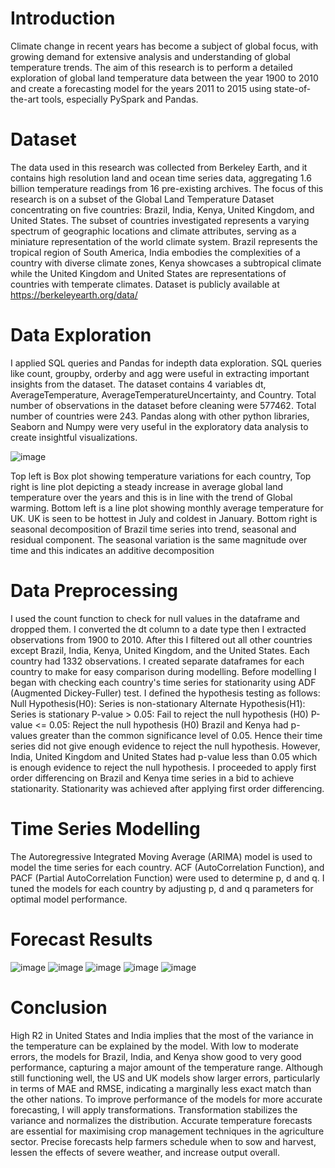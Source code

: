 # Introduction
Climate change in recent years has become a subject of global focus, with growing demand for extensive analysis and understanding of global temperature trends. The aim of this research is to perform a detailed exploration of global land temperature data between the year 1900 to 2010 and create a forecasting model for the years 2011 to 2015 using state-of-the-art tools, especially PySpark and Pandas.

# Dataset
The data used in this research was collected from Berkeley Earth, and it contains high resolution land and ocean time series data, aggregating 1.6 billion temperature readings from 16 pre-existing archives. The focus of this research is on a subset of the Global Land Temperature Dataset concentrating on five countries: Brazil, India, Kenya, United Kingdom, and United States. 
The subset of countries investigated represents a varying spectrum of geographic locations and climate attributes, serving as a miniature representation of the world climate system. Brazil represents the tropical region of South America, India embodies the complexities of a country with diverse climate zones, Kenya showcases a subtropical climate while the United Kingdom and United States are representations of countries with temperate climates.
Dataset is publicly available at https://berkeleyearth.org/data/ 

# Data Exploration
I applied SQL queries and Pandas for indepth data exploration. SQL queries like count, groupby, orderby and agg were useful in extracting important insights from the dataset. 
The dataset contains 4 variables dt, AverageTemperature, AverageTemperatureUncertainty, and Country. Total number of observations in the dataset before cleaning were 577462. Total number of countries were 243.
Pandas along with other python libraries, Seaborn and Numpy were very useful in the exploratory data analysis to create insightful visualizations.

![image](https://github.com/user-attachments/assets/26aba290-bcdd-4eaa-a4fb-e11aea38619b)

Top left is Box plot showing temperature variations for each country, Top right is line plot depicting a steady increase in average global land temperature over the years and this is in line with the trend of Global warming. Bottom left is a line plot showing monthly average temperature for UK. UK is seen to be hottest in July and coldest in January. Bottom right is seasonal decomposition of Brazil time series into trend, seasonal and residual component. The seasonal variation is the same magnitude over time and this indicates an additive decomposition

# Data Preprocessing
I used the count function to check for null values in the dataframe and dropped them. I converted the dt column to a date type then I extracted observations from 1900 to 2010. After this I filtered out all other countries except Brazil, India, Kenya, United Kingdom, and the United States. Each country had 1332 observations. I created separate dataframes for each country to make for easy comparison during modelling.
Before modelling I began with checking each country's time series for stationarity using ADF (Augmented Dickey-Fuller) test. 
I defined the hypothesis testing as follows: 
Null Hypothesis(H0): Series is non-stationary
Alternate Hypothesis(H1): Series is stationary
P-value > 0.05: Fail to reject the null hypothesis (H0)
P-value <= 0.05: Reject the null hypothesis (H0)
Brazil and Kenya had p-values greater than the common significance level of 0.05. Hence their time series did not give enough evidence to reject the null hypothesis. However, India, United Kingdom and United States had p-value less than 0.05 which is enough evidence to reject the null hypothesis. 
I proceeded to apply first order differencing on Brazil and Kenya time series in a bid to achieve stationarity.  Stationarity was achieved after applying first order differencing. 

# Time Series Modelling
The Autoregressive Integrated Moving Average (ARIMA) model is used to model the time series for each country. ACF (AutoCorrelation Function), and PACF (Partial AutoCorrelation Function) were used to determine p, d and q.
I tuned the models for each country by adjusting p, d and q parameters for optimal model performance. 

# Forecast Results
![image](https://github.com/user-attachments/assets/69ec6940-4335-4472-bf49-eb2bf6d98d21)
![image](https://github.com/user-attachments/assets/c928dd9d-e51e-4c7b-b255-6e3d55e36e1e)
![image](https://github.com/user-attachments/assets/c8a76404-f036-47b7-af1b-fc6d1dfe283c)
![image](https://github.com/user-attachments/assets/a21e5016-c9e5-4a11-830b-082054e2e1b0)
![image](https://github.com/user-attachments/assets/e3bc4b8a-898c-436f-8008-4069e71ceedb)
 
# Conclusion
High R2 in United States and India implies that the most of the variance in the temperature can be explained by the model.
With low to moderate errors, the models for Brazil, India, and Kenya show good to very good performance, capturing a major amount of the temperature range.
Although still functioning well, the US and UK models show larger errors, particularly in terms of MAE and RMSE, indicating a marginally less exact match than the other nations. 
To improve performance of the models for more accurate forecasting, I will apply transformations. Transformation stabilizes the variance and normalizes the distribution.
Accurate temperature forecasts are essential for maximising crop management techniques in the agriculture sector. Precise forecasts help farmers schedule when to sow and harvest, lessen the effects of severe weather, and increase output overall. 

